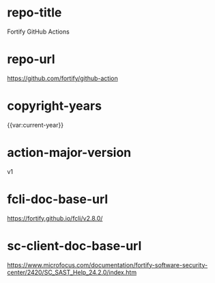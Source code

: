 # repo-title
Fortify GitHub Actions

# repo-url
https://github.com/fortify/github-action

# copyright-years
{{var:current-year}}

# action-major-version
v1

# fcli-doc-base-url
https://fortify.github.io/fcli/v2.8.0/

# sc-client-doc-base-url
https://www.microfocus.com/documentation/fortify-software-security-center/2420/SC_SAST_Help_24.2.0/index.htm
